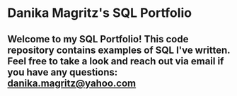 # Danika Magritz's SQL Portfolio

## Welcome to my SQL Portfolio! This code repository contains examples of SQL I've written. Feel free to take a look and reach out via email if you have any questions: danika.magritz@yahoo.com
